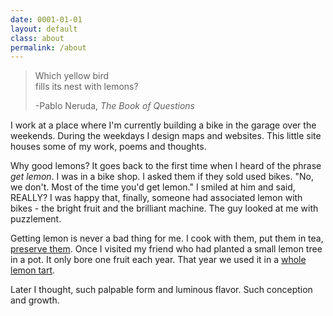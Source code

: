 ```yaml
---
date: 0001-01-01
layout: default
class: about
permalink: /about
---
```


> Which yellow bird  
> fills its nest with lemons?
>
> -Pablo Neruda, _The Book of Questions_

I work at a place where I'm currently building a bike in the garage over the weekends. During the weekdays I design maps and websites. This little site houses some of my work, poems and thoughts.

Why good lemons? It goes back to the first time when I heard of the phrase _get lemon_. I was in a bike shop. I asked them if they sold used bikes. "No, we don't. Most of the time you'd get lemon." I smiled at him and said, REALLY? I was happy that, finally, someone had associated lemon with bikes - the bright fruit and the brilliant machine. The guy looked at me with puzzlement.

Getting lemon is never a bad thing for me. I cook with them, put them in tea, [preserve them](http://www.epicurious.com/recipes/food/views/Preserved-Lemons-231570). Once I visited my friend who had planted a small lemon tree in a pot. It only bore one fruit each year. That year we used it in a [whole lemon tart](http://smittenkitchen.com/blog/2009/02/whole-lemon-tart/).

Later I thought, such palpable form and luminous flavor. Such conception and growth.

<div id='portrait'></div>